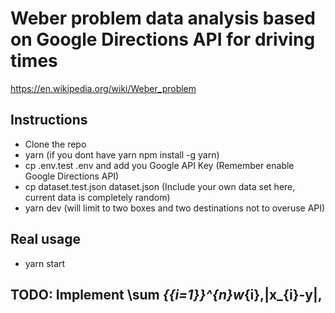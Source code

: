 # Weber problem data analysis based on Google Directions API for driving times

https://en.wikipedia.org/wiki/Weber_problem

## Instructions
- Clone the repo
- yarn (if you dont have yarn npm install -g yarn)
- cp .env.test  .env and add you Google API Key (Remember enable Google Directions API)
- cp dataset.test.json dataset.json (Include your own data set here, current data is completely random)
- yarn dev (will limit to two boxes and two destinations not to overuse API)

## Real usage
- yarn start

## TODO: Implement \sum _{{i=1}}^{n}w_{i}\,\|x_{i}-y\|,
